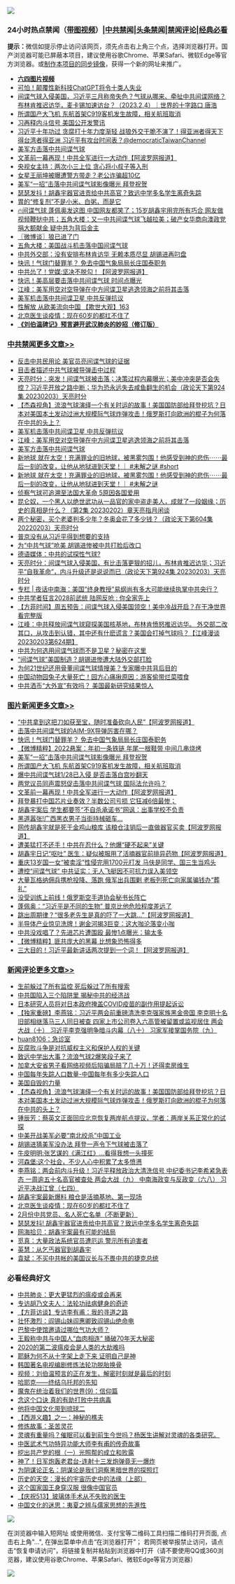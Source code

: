![](https://raw.githubusercontent.com/jsvpn/jsproxy/dev/64photo/fqnews-qr.jpg)

<div id="tt">
<h3>24小时热点禁闻（<a href="https://aaa.v2dns.tk/?QAjUl=BgRp5UNKRn&T5Vk=fPVH&Q59Ab=WxGE" target="_blank">带图视频</a>）|<a href="#%E4%B8%AD%E5%85%B1%E7%A6%81%E9%97%BB%E6%9B%B4%E5%A4%9A%E6%96%87%E7%AB%A0">中共禁闻</a>|<a href="#%E5%9B%BE%E7%89%87%E6%96%B0%E9%97%BB%E6%9B%B4%E5%A4%9A%E6%96%87%E7%AB%A0">头条禁闻</a>|<a href="#%E6%96%B0%E9%97%BB%E8%AF%84%E8%AE%BA%E6%9B%B4%E5%A4%9A%E6%96%87%E7%AB%A0">禁闻评论|<a href="#%E5%BF%85%E7%9C%8B%E7%BB%8F%E5%85%B8%E5%A5%BD%E6%96%87">经典必看</a></h3>
<div><b>提示：</b>微信如提示停止访问该网页，须先点击右上角三个点，选择浏览器打开。国产浏览器可能已屏蔽本项目，建议使用谷歌Chrome、苹果Safari、微软Edge等官方浏览器。或<a href="%E5%88%B6%E4%BD%9Cgit%E7%A6%81%E9%97%BB%E9%95%9C%E5%83%8F.md">制作本项目的同步镜像</a>，获得一个新的网址来推广。</div>
<ul>
<li><b><a href="http://d2.v2rss.gq/64.mp4" target="_blank">六四图片视频</a></b></li>
<li><a href="/cnnews/20230204/1844505.md">可怕！颠覆性新科技ChatGPT将令十类人失业</a></li>
<li><a href="/sohnews/20230204/1844514.md">间谍气球入侵美国，习近平三月称帝失色？气球从哪来、牵扯中共间谍网络？布林肯推迟访华，麦卡锡加速访台？（2023.2.4）｜世界的十字路口 唐浩</a></li>
<li><a href="/topimagenews/20230205/1844597.md">所谓国产大飞机 东航首架C919客机发生故障，相关航班取消</a></li>
<li><a href="/baitai/20230204/1844544.md">习再释内斗信号 美国公开发警讯</a></li>
<li><a href="/sohnews/20230204/1844515.md">习近平十年功过 贪腐打十年力度渐轻 战狼外交干脆不演了！得亚洲者得天下 得台湾者得亚洲 习近平有攻台时间表？@democraticTaiwanChannel</a></li>
<li><a href="/cbnews/20230205/1844612.md">美军方击落中共间谍气球</a></li>
<li><a href="/topimagenews/20230204/1844576.md">文革前一幕再现！中共全军进行一大动作【阿波罗网报道】</a></li>
<li><a href="/cnnews/20230205/1844638.md">央视女主持：两次小三上位 贪心将小叔子等入刑</a></li>
<li><a href="/yule/20230204/1844552.md">女星王丽坤被曝遭警方带走？老公诈骗超10亿</a></li>
<li><a href="/topimagenews/20230205/1844656.md">美军“一招”击落中共间谍气球影像曝光 拜登祝贺</a></li>
<li><a href="/baitai/20230205/1844639.md">瑟瑟发抖！胡鑫宇器官进贡给中共高官？致远中学多名学生离奇失踪</a></li>
<li><a href="/baitai/20230204/1844512.md">胃的“修复剂”不是小米、白粥，而是它</a></li>
<li><a href="/sohnews/20230204/1844540.md">🔥间谍气球 蓬佩奥发这图 中国网友都笑了；15岁胡鑫宇用完所有巧合 网友做视频鞭挞中共；五角大楼：又一中共间谍气球飞越拉美；破产女华商向澳政党捐大额献金 疑中共为背后金主</a></li>
<li><a href="/ssgc/20230205/1844685.md">〖微博谈〗狼已进了门</a></li>
<li><a href="/ssgc/20230205/1844620.md">五角大楼：美国战斗机击落中国间谍气球</a></li>
<li><a href="/baitai/20230204/1844578.md">中共外交部：没有安排布林肯访华 无赖本质尽显 胡锡进再叼盘</a></li>
<li><a href="/topimagenews/20230205/1844779.md">快讯！气球门替罪羊？ 免去中国气象局局长庄国泰职务</a></li>
<li><a href="/cnnews/20230204/1844563.md">中共怂了！党媒:坚决不脱勾！【阿波罗网报道】</a></li>
<li><a href="/cnnews/20230205/1844590.md">快讯！美高层要击落中共间谍气球 时间点曝光</a></li>
<li><a href="/cbnews/20230205/1844655.md">江峰：美军用空对空导弹在中方间谍卫星逃逸领海之前将其击落</a></li>
<li><a href="/cbnews/20230205/1844710.md">美军机击落中共间谍卫星 中共反弹抗议</a></li>
<li><a href="/sohnews/20230205/1844701.md">性解放 从欧美流向中国   【欺世大观】163</a></li>
<li><a href="/comments/20230205/1844681.md">北京医生谈疫情：现在60岁的都扛不住了</a></li>
<li><b><a href="/comments/20200207/1272816.md" target="_blank">《刘伯温碑记》预言避开武汉肺炎的妙招（修订版）</a></b></li>
</ul>
</div>

<div class="catlist">
<h3><a href="/cbnews/" target="_blank">中共禁闻</a><span><a href="/cbnews/" target="_blank" rel="nofollow">更多文章>></a></span></h3>
<ul>
<li><a href="/cbnews/20230205/1844806.md" target="_blank">反击中共民用论 美官员亮间谍气球的证据</a></li>
<li><a href="/cbnews/20230205/1844758.md" target="_blank">目击者描述中共气球被导弹击中过程</a></li>
<li><a href="/cbnews/20230205/1844734.md" target="_blank">天亮时分：突发！间谍气球被击落；决策过程内幕曝光；美中冲突是否会失控？习近平开放之路中断；华为恐永远失去咸鱼翻生的机会（政论天下第924集 20230203）天亮时分</a></li>
<li><a href="/comments/20230205/1844725.md" target="_blank">【杰森视角】流浪气球演绎一个有关时运的故事！美国国防部给拜登挖坑？日本对美国本土发动过洲大规模际气球炸弹攻击！俄罗斯打向欧洲的棍子为何落在中共的头上？</a></li>
<li><a href="/cbnews/20230205/1844710.md" target="_blank">美军机击落中共间谍卫星 中共反弹抗议</a></li>
<li><a href="/cbnews/20230205/1844655.md" target="_blank">江峰：美军用空对空导弹在中方间谍卫星逃逸领海之前将其击落</a></li>
<li><a href="/cbnews/20230205/1844612.md" target="_blank">美军方击落中共间谍气球</a></li>
<li><a href="/comments/20230204/1844538.md" target="_blank">新地球 就在太空！充满罪业的旧地球，被黑雾包围！他感受到神的悲伤⋯⋯最后一刻的改变，让他从地狱进到天堂！｜ #未解之谜 #short</a></li>
<li><a href="/comments/20230204/1844530.md" target="_blank">新地球 就在太空！充满罪业的旧地球，被黑雾包围！他感受到神的悲伤⋯⋯最后一刻的改变，让他从地狱进到天堂！｜ #未解之谜</a></li>
<li><a href="/cbnews/20230204/1844501.md" target="_blank">侦察气球可追溯至法国大革命 5原因各国爱用</a></li>
<li><a href="/cbnews/20230204/1844433.md" target="_blank">昆仑奴，一个黑人以绝世武功从一品官的家中盗走美人，成就了一段姻缘；历史的真相是什么？（第2集 20230202）章天亮指月闲谈</a></li>
<li><a href="/cbnews/20230204/1844444.md" target="_blank">两个秘密，买个老婆判多少年？冬奥会花了多少钱？（政论天下第604集 20220203）天亮时分</a></li>
<li><a href="/cbnews/20230204/1844438.md" target="_blank">普京没有从习近平得到想要的支持</a></li>
<li><a href="/cbnews/20230204/1844437.md" target="_blank">为“中共气球”呛美 胡锡进惨被中共打脸后改口</a></li>
<li><a href="/cbnews/20230204/1844417.md" target="_blank">德语媒体：中共的试探性气球?</a></li>
<li><a href="/cbnews/20230204/1844394.md" target="_blank">天亮时分：间谍气球入侵美国，有比击落更狠的招儿，布林肯推迟访华；习近平“自我革命”，内斗升级还是说说而已（政论天下第924集 20230203）天亮时分</a></li>
<li><a href="/cbnews/20230204/1844384.md" target="_blank">专栏 | 夜话中南海：美国&#8221;终身教授&#8221;易纲尚有多大可能继续执掌中共央行？</a></li>
<li><a href="/cbnews/20230204/1844340.md" target="_blank">中共学者狂言2028前武统 陆网反呛 : 你全家先上</a></li>
<li><a href="/comments/20230204/1844324.md" target="_blank">【方菲时间】周五预告：间谍气球入侵美国领空！美中冷战开启？在干净世界看完整版</a></li>
<li><a href="/cbnews/20230204/1844293.md" target="_blank">江峰：中共释放间谍气球窥探美国核基地，布林肯愤怒推迟访华。 外交部二改其口，从攻击到认错，其中还有什麽谎言？美国会打掉气球吗？【江峰漫谈20230203第624期】</a></li>
<li><a href="/cbnews/20230204/1844281.md" target="_blank">中共为何选用间谍气球而不是卫星？秘密在这里</a></li>
<li><a href="/cbnews/20230204/1844240.md" target="_blank">“间谍气球”美国制造？胡锡进惨遭大陆外交部打脸</a></li>
<li><a href="/cbnews/20230204/1844198.md" target="_blank">为何21世纪还用骨董间谍气球情搜美？专家曝中共背后目的</a></li>
<li><a href="/cbnews/20230203/1844148.md" target="_blank">中国动物园兔子大量死亡！园方心痛揪原因：游客偷带烂菜喂食</a></li>
<li><a href="/cbnews/20230203/1844130.md" target="_blank">中共洒币“大外宣”有效吗？ 美国最新研究结果惊人</a></li>

</ul>
</div>
<div class="catlist">
<h3><a href="/topimagenews/" target="_blank">图片新闻</a><span><a href="/topimagenews/" target="_blank" rel="nofollow">更多文章>></a></span></h3>
<ul>
<li><a href="/topimagenews/20230205/1844805.md" target="_blank">“中共拿到这把刀如获至宝，随时准备砍向人民”【阿波罗网报道】</a></li>
<li><a href="/topimagenews/20230205/1844786.md" target="_blank">击落中共间谍气球的AIM-9X导弹厉害在哪？</a></li>
<li><a href="/topimagenews/20230205/1844779.md" target="_blank">快讯！气球门替罪羊？ 免去中国气象局局长庄国泰职务</a></li>
<li><a href="/topimagenews/20230205/1844767.md" target="_blank">【微博精粹】2022悬案：年初一条铁链 年尾一根鞋带 中间几串烧烤</a></li>
<li><a href="/topimagenews/20230205/1844656.md" target="_blank">美军“一招”击落中共间谍气球影像曝光 拜登祝贺</a></li>
<li><a href="/topimagenews/20230205/1844597.md" target="_blank">所谓国产大飞机 东航首架C919客机发生故障，相关航班取消</a></li>
<li><a href="/topimagenews/20230205/1844594.md" target="_blank">爆中共间谍气球1/28已入侵 是否击落白宫吵翻天</a></li>
<li><a href="/topimagenews/20230205/1844593.md" target="_blank">两党议员同声震怒促击落中共间谍气球 国际法允许吗？</a></li>
<li><a href="/topimagenews/20230204/1844576.md" target="_blank">文革前一幕再现！中共全军进行一大动作【阿波罗网报道】</a></li>
<li><a href="/topimagenews/20230204/1844535.md" target="_blank">拜登暴打中国芯片业奏效？半数公司亏损 它狂减6倍最惨；</a></li>
<li><a href="/topimagenews/20230204/1844488.md" target="_blank">胡鑫宇案后 学生都要签“不自杀承诺书”网讽：出事学校不负责</a></li>
<li><a href="/topimagenews/20230204/1844477.md" target="_blank">黑道嚣张!广西黑衣男子当街持械砸车…</a></li>
<li><a href="/topimagenews/20230204/1844468.md" target="_blank">网传胡鑫宇就是死于金鸡山粮库 该粮仓注销后一直做器官买卖【阿波罗网报道】</a></li>
<li><a href="/topimagenews/20230204/1844436.md" target="_blank">遭美猛打不还手！中共在忍什么？他爆“硬不起来”关键</a></li>
<li><a href="/topimagenews/20230204/1844245.md" target="_blank">胡鑫宇日记“呕吐” 医生：疑似被服用了活摘器官前排异药物【阿波罗网报道】</a></li>
<li><a href="/topimagenews/20230203/1844175.md" target="_blank">重庆13岁国一女“被卖淫”性侵完用1700元打发 马伕是同学、国三生当鸡头</a></li>
<li><a href="/topimagenews/20230203/1844174.md" target="_blank">遭控“间谍气球” 中共证实：无人飞艇因不可抗力误入美领空</a></li>
<li><a href="/topimagenews/20230203/1844087.md" target="_blank">大量瓦格纳佣兵携枪投降、落跑 俄军出兵围剿 老板列死亡向家属骗钱办“葬礼”</a></li>
<li><a href="/topimagenews/20230203/1844072.md" target="_blank">没受训练上前线！俄罗斯空手道协会秘书长阵亡</a></li>
<li><a href="/topimagenews/20230203/1844048.md" target="_blank">蓬佩奥：“习近平是不同的生物” 普京比他危险程度差远了</a></li>
<li><a href="/topimagenews/20230203/1844043.md" target="_blank">跳出周期律？“很多老先生是真的吓了一大跳&#8230;&#8221;【阿波罗网报道】</a></li>
<li><a href="/topimagenews/20230203/1844027.md" target="_blank">半导体产业惊见洗牌！谢金河揭3巨变：这大咖沦落变小咖</a></li>
<li><a href="/topimagenews/20230203/1844026.md" target="_blank">中共没戏唱了？先进芯片遭围殴 最惨1点曝光：输太多</a></li>
<li><a href="/topimagenews/20230203/1843999.md" target="_blank">【微博精粹】匪共庞大的黑幕 比想象恐怖得多</a></li>
<li><a href="/topimagenews/20230203/1843942.md" target="_blank">三大目的！习近平最新讲话两次提到一个词！【阿波罗网报道】</a></li>

</ul>
</div>
<div class="catlist">
<h3><a href="/comments/" target="_blank">新闻评论</a><span><a href="/comments/" target="_blank" rel="nofollow">更多文章>></a></span></h3>
<ul>
<li><a href="/comments/20230205/1844770.md" target="_blank">生前躲过了所有监控 死后躲过了所有搜索</a></li>
<li><a href="/comments/20230205/1844769.md" target="_blank">中共国陷入三个陷阱里 揭秘中共的经济战</a></li>
<li><a href="/comments/20230205/1844768.md" target="_blank">日本研究人员将对日本政府掩盖COVID疫苗的副作用提起诉讼</a></li>
<li><a href="/comments/20230205/1844761.md" target="_blank">【独家重磅】李燕铭：习近平两会前重磅清洗李克强家族黑金帝国 李克明十名旧部相继落马三人同日被查 四家上市公司卷入六高管被留置或监视居住 两会大战（十） 习近平李克强明争暗斗内幕（八十） 习家军接掌国务院（九）</a></li>
<li><a href="/comments/20230205/1844753.md" target="_blank">huan8106：急诊室</a></li>
<li><a href="/comments/20230205/1844752.md" target="_blank">反腐败斗争是对抗威权主义和保护人权的关键</a></li>
<li><a href="/comments/20230205/1844751.md" target="_blank">致远中学出大事？流浪气球2爆笑段子来了</a></li>
<li><a href="/comments/20230205/1844738.md" target="_blank">加拿大安省男子看网络视频后陷骗局赔了几十万！还得卖房维生</a></li>
<li><a href="/comments/20230205/1844737.md" target="_blank">中国每年失踪人口数量-中国每年有多少失踪人口</a></li>
<li><a href="/comments/20230205/1844736.md" target="_blank">美国自毁的力量</a></li>
<li><a href="/comments/20230205/1844725.md" target="_blank">【杰森视角】流浪气球演绎一个有关时运的故事！美国国防部给拜登挖坑？日本对美国本土发动过洲大规模际气球炸弹攻击！俄罗斯打向欧洲的棍子为何落在中共的头上？</a></li>
<li><a href="/comments/20230205/1844719.md" target="_blank">锺辰芳：蔡英文正面回应北京恢复两岸航点提议，学者：两岸关系正常化的试探</a></li>
<li><a href="/comments/20230205/1844717.md" target="_blank">中美开战美军必要“南北绞杀”中国工业</a></li>
<li><a href="/comments/20230205/1844716.md" target="_blank">胡锡进猜美军没办法 拜登一声令下气球被击落了</a></li>
<li><a href="/comments/20230205/1844693.md" target="_blank">牛皮明明:张艺谋的《满江红》&#8230;看得我想一头撞死</a></li>
<li><a href="/comments/20230205/1844692.md" target="_blank">河森堡:这个社会，不少人心中积累了太多愤懑</a></li>
<li><a href="/comments/20230205/1844686.md" target="_blank">李燕铭：两会前内斗升级！习近平释放政治大清洗信号 中纪委书记李希紧急表态 一周逾五十名高官被查处 两会大战（九） 中南海政变与反政变（六八） 习近平决战江曾（七四）</a></li>
<li><a href="/comments/20230205/1844683.md" target="_blank">胡鑫宇案最新爆料 粮仓是活摘基地、第一现场</a></li>
<li><a href="/comments/20230205/1844681.md" target="_blank">北京医生谈疫情：现在60岁的都扛不住了</a></li>
<li><a href="/comments/20230205/1844680.md" target="_blank">2月份中共党员、名人死亡名单（不断更新）</a></li>
<li><a href="/comments/20230205/1844651.md" target="_blank">瑟瑟发抖! 胡鑫宇器官进贡给中共高官？致远中学多名学生离奇失踪</a></li>
<li><a href="/comments/20230205/1844649.md" target="_blank">网海拾贝：胡鑫宇案最有可能的结局</a></li>
<li><a href="/comments/20230205/1844645.md" target="_blank">觅真：大量政法系统官员遭厄运 警示所有迫害者</a></li>
<li><a href="/comments/20230205/1844644.md" target="_blank">英慧：从乞丐器官到胡鑫宇</a></li>
<li><a href="/comments/20230205/1844643.md" target="_blank">袁斌：不买中共帐的美国议长与不畏中共的捷克总统</a></li>

</ul>
</div>

<div class="catlist">
<h3>必看经典好文</h3>
<ul>
<li><a href="/comments/20200211/1275071.md" target="_blank">中共肺炎：更大更猛烈的瘟疫或会再来</a></li>
<li><a href="/comments/20221226/1827998.md" target="_blank">专访胡乃文夫人：法轮功祛病健身的奇迹</a></li>
<li><a href="/comments/20210804/1600181.md" target="_blank">【方菲访谈】专访李有甫：我的寻道之路</a></li>
<li><a href="/cbnews/20200727/1366904.md" target="_blank">壮怀激烈：阎锡山妹阎惠卿致阎锡山绝命电</a></li>
<li><a href="/comments/20210728/1595695.md" target="_blank">巴黎中使馆邀请过哪位气功大师？</a></li>
<li><a href="/cbnews/20200730/1371580.md" target="_blank">王毅称中共与中国人“血肉相连” 捅破70年天大秘密</a></li>
<li><a href="/comments/20200712/1359432.md" target="_blank">2020的第二波瘟疫会是人类的大劫难吗</a></li>
<li><a href="/ccpdope/20190803/1168965.md" target="_blank">耶稣为何不从十字架上走下来 证明自己是神</a></li>
<li><a href="/comments/20210805/1600200.md" target="_blank">韩国著名电视编剧修炼法轮功脱胎换骨</a></li>
<li><a href="/comments/20200628/1351782.md" target="_blank">视频：刘伯温预言的正在发生，解密时刻就是最后的时刻</a></li>
<li><a href="/comments/20220516/1733397.md" target="_blank">哈耶克——终结乌托邦的先知</a></li>
<li><a href="/topimagenews/20180529/949649.md" target="_blank">魔鬼在统治着我们的世界(9)：信仰篇</a></li>
<li><a href="/comments/20200707/1357090.md" target="_blank">念这个口诀 真的有助打败中共病毒</a></li>
<li><a href="/bannedvideo/20220502/1727317.md" target="_blank">他将中国文化带到琉球二</a></li>
<li><a href="/comments/20210210/1484775.md" target="_blank">【西游义趣】之一：神秘的樵夫</a></li>
<li><a href="/comments/20220522/1736049.md" target="_blank">修炼故事：圣苦灵花</a></li>
<li><a href="/bannedvideo/20210915/1623919.md" target="_blank">灵魂有重量吗？催眠可以看到前生今世吗？杨医生讲解对灵魂的各类研究。</a></li>
<li><a href="/comments/20210810/1603664.md" target="_blank">中医武术气功特异功能大师李有甫的传奇故事</a></li>
<li><a href="/comments/20200629/1352460.md" target="_blank">挖出共产党的根（一）光照帮的成立和败露</a></li>
<li><a href="/cnnews/aboluonews/20150422/388322.md" target="_blank">神了！日军炮轰老君台-连射十三发炮弹竟无一爆炸</a></li>
<li><a href="/comments/20201031/1423298.md" target="_blank">为阴谋论正名：阴谋论是我们洞察黑暗世界的探照灯</a></li>
<li><a href="/tculture/20121025/73065.md" target="_blank">历史的天空：漫长的宇宙历史中的法缘（上部）</a></li>
<li><a href="/bannedvideo/20220606/1742248.md" target="_blank">这个国家国王身穿汉服 很像中国官员</a></li>
<li><a href="/cbnews/20210526/1554325.md" target="_blank">【庆祝513】玻璃体手术从不失败的医生</a></li>
<li><a href="/comments/20220819/1773621.md" target="_blank">中国文化的迷思：夷夏之辨与儒家思想的先進性</a></li>

</ul>
</div>

![](https://raw.githubusercontent.com/jsvpn/jsproxy/dev/64photo/fqnews-qr.jpg)

在浏览器中输入短网址 或使用微信、支付宝等二维码工具扫描二维码打开页面, 点击右上角"...", 在弹出菜单中点击“在浏览器打开”； 若网页被举报禁止访问，请点击“恢复申请访问”，将链接复制并粘贴到浏览器中打开（请不要使用QQ或360浏览器，建议使用谷歌Chrome、苹果Safari、微软Edge等官方浏览器）

![](https://raw.githubusercontent.com/jsvpn/jsproxy/dev/64photo/wx.jpg)